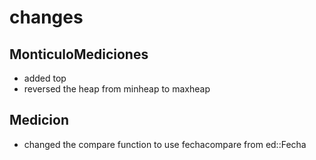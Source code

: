 # changes
## MonticuloMediciones
- added top
- reversed the heap from minheap to maxheap
## Medicion
- changed the compare function to use fechacompare from ed::Fecha
